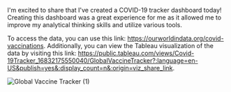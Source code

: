 
 
I'm excited to share that I've created a COVID-19 tracker dashboard today! Creating this dashboard was a great experience for me as it allowed me to improve my analytical thinking skills and utilize various tools.

To access the data, you can use this link: https://ourworldindata.org/covid-vaccinations. Additionally, you can view the Tableau visualization of the data by visiting this link: https://public.tableau.com/views/Covid-19Tracker_16832175550040/GlobalVaccineTracker?:language=en-US&publish=yes&:display_count=n&:origin=viz_share_link.




![Global Vaccine Tracker (1)](https://user-images.githubusercontent.com/131879017/236297784-a4066c77-4ac5-4daa-8c18-410ea0dc31af.png)
